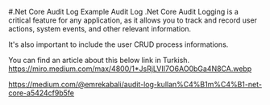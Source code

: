 #.Net Core Audit Log Example
Audit Log  .Net Core
Audit Logging is a critical feature for any application, as it allows you to track and record user actions,
system events, and other relevant information.

It's also important to include the user CRUD process informations.

You can find an article about this below link in Turkish.
https://miro.medium.com/max/4800/1*JsRjLVII7O6AO0bGa4N8CA.webp

https://medium.com/@emrekabali/audit-log-kullan%C4%B1m%C4%B1-net-core-a5424cf9b5fe
